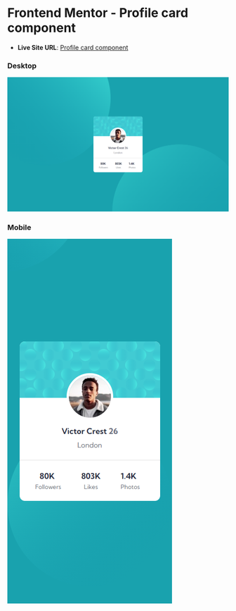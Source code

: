 # Frontend Mentor - Profile card component

- **Live Site URL**: [Profile card component](https://profile-card-component-00.netlify.app/)

### Desktop

![Design preview for the Profile card component coding challenge](./design/output1.png)

### Mobile

![Design preview for the Profile card component coding challenge](./design/output2.png)
